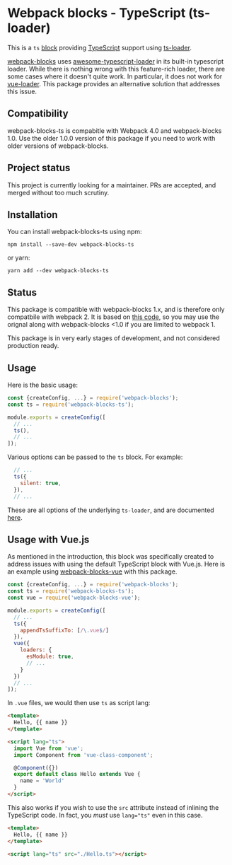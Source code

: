 # Webpack blocks - TypeScript (ts-loader)

This is a `ts` [block](https://github.com/andywer/webpack-blocks) providing
[TypeScript](http://www.typescriptlang.org/) support using
[ts-loader](https://github.com/TypeStrong/ts-loader).

[webpack-blocks](https://github.com/andywer/webpack-blocks) uses
[awesome-typescript-loader](https://github.com/s-panferov/awesome-typescript-loader)
in its built-in typescript loader. While there is nothing wrong with this
feature-rich loader, there are some cases where it doesn't quite work. In
particular, it does not work for
[vue-loader](https://github.com/vuejs/vue-loader). This package provides an
alternative solution that addresses this issue.

## Compatibility

webpack-blocks-ts is compabitle with Webpack 4.0 and webpack-blocks 1.0. Use the
older 1.0.0 version of this package if you need to work with older versions of
webpack-blocks.

## Project status

This project is currently looking for a maintainer. PRs are accepted, and merged
without too much scrutiny.

## Installation

You can install webpack-blocks-ts using npm:

    npm install --save-dev webpack-blocks-ts

or yarn:

    yarn add --dev webpack-blocks-ts

## Status

This package is compatible with webpack-blocks 1.x, and is therefore only
compatbile with webpack 2. It is based on [this
code](https://github.com/foxbunny/vue-ts-sandbox/blob/77206034eb5238bc2dfa54d565886738f15adc68/config/ts-block.js),
so you may use the orignal along with webpack-blocks <1.0 if you are limited to
webpack 1.

This package is in very early stages of development, and not considered
production ready.

## Usage

Here is the basic usage:

```javascript
const {createConfig, ...} = require('webpack-blocks');
const ts = require('webpack-blocks-ts');

module.exports = createConfig([
  // ...
  ts(),
  // ...
]);
```

Various options can be passed to the `ts` block. For example:

```javascript
  // ...
  ts({
    silent: true,
  }),
  // ...
```

These are all options of the underlying `ts-loader`, and are documented
[here](https://github.com/TypeStrong/ts-loader#available-options).

## Usage with Vue.js

As mentioned in the introduction, this block was specifically created to address
issues with using the default TypeScript block with Vue.js. Here is an example
using [webpack-blocks-vue](https://github.com/foxbunny/webpack-blocks-vue/) with
this package.

```javascript
const {createConfig, ...} = require('webpack-blocks');
const ts = require('webpack-blocks-ts');
const vue = require('webpack-blocks-vue');

module.exports = createConfig([
  // ...
  ts({
    appendTsSuffixTo: [/\.vue$/]
  }),
  vue({
    loaders: {
      esModule: true,
      // ...
    }
  })
  // ...
]);
```

In `.vue` files, we would then use `ts` as script lang:

```html
<template>
  Hello, {{ name }}
</template>

<script lang="ts">
  import Vue from 'vue';
  import Component from 'vue-class-component';

  @Component({})
  export default class Hello extends Vue {
    name = 'World'
  }
</script>
```

This also works if you wish to use the `src` attribute instead of inlining the
TypeScript code. In fact, you *must* use `lang="ts"` even in this case.

```html
<template>
  Hello, {{ name }}
</template>

<script lang="ts" src="./Hello.ts"></script>
```
